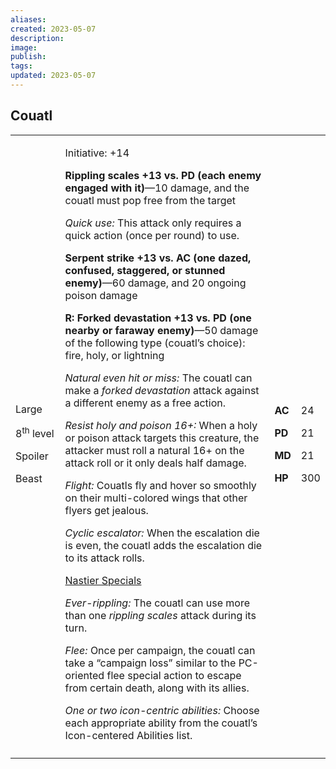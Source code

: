 ```yaml
---
aliases: 
created: 2023-05-07
description: 
image: 
publish: 
tags: 
updated: 2023-05-07
---
```


## Couatl

<table>
<colgroup>
<col style="width: 16%" />
<col style="width: 71%" />
<col style="width: 5%" />
<col style="width: 6%" />
</colgroup>
<tbody>
<tr class="odd">
<td><p>Large</p>
<p>8<sup>th</sup> level</p>
<p>Spoiler</p>
<p>Beast</p></td>
<td><p>Initiative: +14</p>
<p><strong>Rippling scales +13 vs. PD (each enemy engaged with
it)</strong>—10 damage, and the couatl must pop free from the target</p>
<p><em>Quick use:</em> This attack only requires a quick action (once
per round) to use.</p>
<p><strong>Serpent strike +13 vs. AC (one dazed, confused, staggered, or
stunned enemy)</strong>—60 damage, and 20 ongoing poison damage</p>
<p><strong>R: Forked devastation +13 vs. PD (one nearby or faraway
enemy)</strong>—50 damage of the following type (couatl’s choice): fire,
holy, or lightning</p>
<p><em>Natural even hit or miss:</em> The couatl can make a <em>forked
devastation</em> attack against a different enemy as a free action.</p>
<p><em>Resist holy and poison 16+:</em> When a holy or poison attack
targets this creature, the attacker must roll a natural 16+ on the
attack roll or it only deals half damage.</p>
<p><em>Flight:</em> Couatls fly and hover so smoothly on their
multi-colored wings that other flyers get jealous.</p>
<p><em>Cyclic escalator:</em> When the escalation die is even, the
couatl adds the escalation die to its attack rolls.</p>
<p><u>Nastier Specials</u></p>
<p><em>Ever-rippling:</em> The couatl can use more than one <em>rippling
scales</em> attack during its turn.</p>
<p><em>Flee:</em> Once per campaign, the couatl can take a “campaign
loss” similar to the PC-oriented flee special action to escape from
certain death, along with its allies.</p>
<p><em>One or two icon-centric abilities:</em> Choose each appropriate
ability from the couatl’s Icon-centered Abilities list.</p></td>
<td><p><strong>AC</strong></p>
<p><strong>PD</strong></p>
<p><strong>MD</strong></p>
<p><strong>HP</strong></p></td>
<td><p>24</p>
<p>21</p>
<p>21</p>
<p>300</p></td>
</tr>
<tr class="even">
<td></td>
<td></td>
<td></td>
<td></td>
</tr>
</tbody>
</table>

